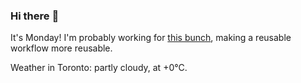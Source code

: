 ### Hi there :wave:

It's Monday! I'm probably working for [this bunch](https://github.com/kohofinancial), making a reusable workflow more reusable.

Weather in Toronto: partly cloudy, at +0°C.
